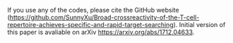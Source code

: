 If you use any of the codes, please cite the GitHub website (https://github.com/SunnyXu/Broad-crossreactivity-of-the-T-cell-repertoire-achieves-specific-and-rapid-target-searching). Initial version of this paper is avaliable on arXiv https://arxiv.org/abs/1712.04633.
